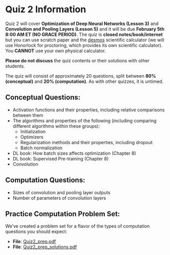 # Quiz 2 Information

Quiz 2 will cover **Optimization of Deep Neural Networks (Lesson 3)** and **Convolution and Pooling Layers (Lesson 5)** and it will be due **February 5th 8:00 AM ET (NO GRACE PERIOD)**. The quiz is **closed notes/book/internet** but you can use scratch paper and the [desmos](https://www.desmos.com/scientific) scientific calculator (we will use Honorlock for proctoring, which provides its own scientific calculator). You **CANNOT** use your own physical calculator.

**Please do not discuss** the quiz contents or their solutions with other students.

The quiz will consist of approximately 20 questions, split between **80% (conceptual)** and **20% (computation)**. As with other quizzes, it is untimed.

## Conceptual Questions:

- Activation functions and their properties, including relative comparisons between them
- The algorithms and properties of the following (including comparing different algorithms within these groups):
  - Initialization
  - Optimizers
  - Regularization methods and their properties, including dropout
  - Batch normalization
- DL book: How batch sizes affects optimization (Chapter 8)
- DL book: Supervised Pre-training (Chapter 8)
- Convolution

## Computation Questions:

- Sizes of convolution and pooling layer outputs
- Number of parameters of convolution layers

## Practice Computation Problem Set:

We’ve created a problem set for a flavor of the types of computation questions you should expect:

- **File**: [Quiz2_prep.pdf](https://static.us.edusercontent.com/files/tULVMJgQFb8LW3nCPV8l1kn8)
- **File**: [Quiz2_prep_solutions.pdf](https://static.us.edusercontent.com/files/eBY1Jwrh9yBvmBtiK2dcGO1S)
